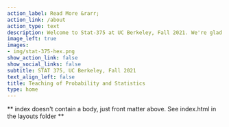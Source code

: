 ```yaml
---
action_label: Read More &rarr;
action_link: /about
action_type: text
description: Welcome to Stat-375 at UC Berkeley, Fall 2021. We're glad you're here.
image_left: true
images:
- img/stat-375-hex.png
show_action_link: false
show_social_links: false
subtitle: STAT 375, UC Berkeley, Fall 2021
text_align_left: false
title: Teaching of Probability and Statistics
type: home
---
```


** index doesn't contain a body, just front matter above.
See index.html in the layouts folder **
